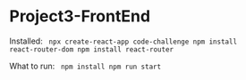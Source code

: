 # Project3-FrontEnd

Installed:
<code>
npx create-react-app code-challenge
npm install react-router-dom
npm install react-router
</code>

What to run:
<code>
npm install
npm run start
</code>
